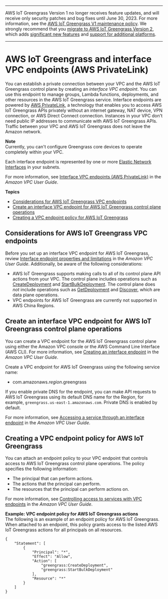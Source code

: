 --------

AWS IoT Greengrass Version 1 no longer receives feature updates, and will receive only security patches and bug fixes until June 30, 2023\. For more information, see the [AWS IoT Greengrass V1 maintenance policy](https://docs.aws.amazon.com/greengrass/v1/developerguide/maintenance-policy.html)\. We strongly recommend that you [migrate to AWS IoT Greengrass Version 2](https://docs.aws.amazon.com/greengrass/v2/developerguide/move-from-v1.html), which adds [significant new features](https://docs.aws.amazon.com/greengrass/v2/developerguide/greengrass-v2-whats-new.html) and [support for additional platforms](https://docs.aws.amazon.com/greengrass/v2/developerguide/operating-system-feature-support-matrix.html)\.

--------

# AWS IoT Greengrass and interface VPC endpoints \(AWS PrivateLink\)<a name="vpc-interface-endpoints"></a>

You can establish a private connection between your VPC and the AWS IoT Greengrass control plane by creating an *interface VPC endpoint*\. You can use this endpoint to manage groups, Lambda functions, deployments, and other resources in the AWS IoT Greengrass service\. Interface endpoints are powered by [AWS PrivateLink](http://aws.amazon.com/privatelink), a technology that enables you to access AWS IoT Greengrass APIs privately without an internet gateway, NAT device, VPN connection, or AWS Direct Connect connection\. Instances in your VPC don't need public IP addresses to communicate with AWS IoT Greengrass APIs\. Traffic between your VPC and AWS IoT Greengrass does not leave the Amazon network\.

**Note**  
Currently, you can't configure Greengrass core devices to operate completely within your VPC\.

Each interface endpoint is represented by one or more [Elastic Network Interfaces](https://docs.aws.amazon.com/AWSEC2/latest/UserGuide/using-eni.html) in your subnets\. 

For more information, see [Interface VPC endpoints \(AWS PrivateLink\)](https://docs.aws.amazon.com/vpc/latest/userguide/vpce-interface.html) in the *Amazon VPC User Guide*\.

**Topics**
+ [Considerations for AWS IoT Greengrass VPC endpoints](#vpc-endpoint-considerations)
+ [Create an interface VPC endpoint for AWS IoT Greengrass control plane operations](#create-vpc-endpoint-control-plane)
+ [Creating a VPC endpoint policy for AWS IoT Greengrass](#vpc-endpoint-policy)

## Considerations for AWS IoT Greengrass VPC endpoints<a name="vpc-endpoint-considerations"></a>

Before you set up an interface VPC endpoint for AWS IoT Greengrass, review [Interface endpoint properties and limitations](https://docs.aws.amazon.com/vpc/latest/userguide/vpce-interface.html#vpce-interface-limitations) in the *Amazon VPC User Guide*\. Additionally, be aware of the following considerations:
+ AWS IoT Greengrass supports making calls to all of its control plane API actions from your VPC\. The control plane includes operations such as [CreateDeployment](https://docs.aws.amazon.com/greengrass/v1/apireference/createdeployment-post.html) and [StartBulkDeployment](https://docs.aws.amazon.com/greengrass/v1/apireference/startbulkdeployment-post.html)\. The control plane does *not* include operations such as [GetDeployment](device-auth.md#iot-policies) and [Discover](gg-discover-api.md), which are data plane operations\.
+ VPC endpoints for AWS IoT Greengrass are currently not supported in AWS China Regions\.

## Create an interface VPC endpoint for AWS IoT Greengrass control plane operations<a name="create-vpc-endpoint-control-plane"></a>

You can create a VPC endpoint for the AWS IoT Greengrass control plane using either the Amazon VPC console or the AWS Command Line Interface \(AWS CLI\)\. For more information, see [Creating an interface endpoint](https://docs.aws.amazon.com/vpc/latest/userguide/vpce-interface.html#create-interface-endpoint) in the *Amazon VPC User Guide*\.

Create a VPC endpoint for AWS IoT Greengrass using the following service name: 
+ com\.amazonaws\.*region*\.greengrass

If you enable private DNS for the endpoint, you can make API requests to AWS IoT Greengrass using its default DNS name for the Region, for example, `greengrass.us-east-1.amazonaws.com`\. Private DNS is enabled by default\.

For more information, see [Accessing a service through an interface endpoint](https://docs.aws.amazon.com/vpc/latest/userguide/vpce-interface.html#access-service-though-endpoint) in the *Amazon VPC User Guide*\.

## Creating a VPC endpoint policy for AWS IoT Greengrass<a name="vpc-endpoint-policy"></a>

You can attach an endpoint policy to your VPC endpoint that controls access to AWS IoT Greengrass control plane operations\. The policy specifies the following information:
+ The principal that can perform actions\.
+ The actions that the principal can perform\.
+ The resources that the principal can perform actions on\.

For more information, see [Controlling access to services with VPC endpoints](https://docs.aws.amazon.com/vpc/latest/userguide/vpc-endpoints-access.html) in the *Amazon VPC User Guide*\.

**Example: VPC endpoint policy for AWS IoT Greengrass actions**  
The following is an example of an endpoint policy for AWS IoT Greengrass\. When attached to an endpoint, this policy grants access to the listed AWS IoT Greengrass actions for all principals on all resources\.  

```
{
    "Statement": [
        {
            "Principal": "*",
            "Effect": "Allow",
            "Action": [
                "greengrass:CreateDeployment",
                "greengrass:StartBulkDeployment"
            ],
            "Resource": "*"
        }
    ]
}
```